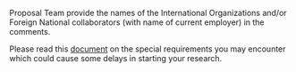 Proposal Team provide the names of the International Organizations and/or Foreign National collaborators (with name of current employer) in the comments.

Please read this [document](https://www.research.vt.edu/osp/files/special-issues-international-projects.pdf) on the special requirements you may encounter which could cause some delays in starting your research.
